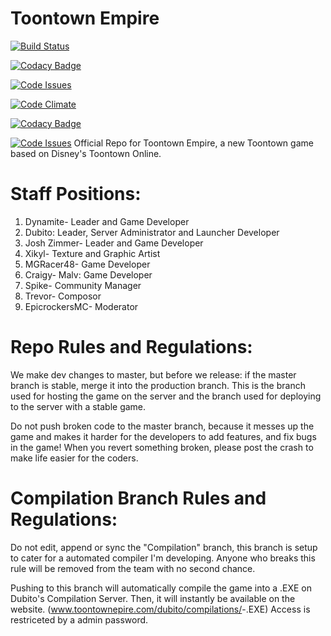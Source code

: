 # Toontown Empire

[![Build Status](https://magnum.travis-ci.com/mgracer48/toontown-empire.svg?token=nwGfbyDzkuRBAHQGp16L&branch=master)](https://magnum.travis-ci.com/mgracer48/toontown-empire)

[![Codacy Badge](https://api.codacy.com/project/badge/grade/a71bcbed1f8c4cd59d7f1fa131c7114d)](https://www.codacy.com)

[![Code Issues](https://www.quantifiedcode.com/api/v1/project/ace720abeb544fbcb8dc1c9aff3a6241/badge.svg)](https://www.quantifiedcode.com/app/project/ace720abeb544fbcb8dc1c9aff3a6241)

[![Code Climate](https://codeclimate.com/repos/56537cbdd3ce080060006b7e/badges/f615018aaf1017330cea/gpa.svg)](https://codeclimate.com/repos/56537cbdd3ce080060006b7e/feed)

[![Codacy Badge](https://api.codacy.com/project/badge/coverage/a71bcbed1f8c4cd59d7f1fa131c7114d)](https://www.codacy.com)

[![Code Issues](https://www.quantifiedcode.com/api/v1/project/ace720abeb544fbcb8dc1c9aff3a6241/badge.svg)](https://www.quantifiedcode.com/app/project/ace720abeb544fbcb8dc1c9aff3a6241)
Official Repo for Toontown Empire, a new Toontown game based on Disney's Toontown Online.

# Staff Positions:

1. Dynamite- Leader and Game Developer
2. Dubito: Leader, Server Administrator and Launcher Developer
3. Josh Zimmer- Leader and Game Developer
4. Xikyl- Texture and Graphic Artist
5. MGRacer48- Game Developer
6. Craigy- Malv: Game Developer
7. Spike- Community Manager
8. Trevor- Composor
9. EpicrockersMC- Moderator

# Repo Rules and Regulations:

We make dev changes to master, but before we release: if the master branch is stable, merge it into the production branch. This is the branch used for hosting the game on the server and the branch used for deploying to the server with a stable game.

Do not push broken code to the master branch, because it messes up the game and makes it harder for the developers to add features, and fix bugs in the game! When you revert something broken, please post the crash to make life easier for the coders.

# Compilation Branch Rules and Regulations:

Do not edit, append or sync the "Compilation" branch, this branch is setup to cater for a automated compiler I'm developing.
Anyone who breaks this rule will be removed from the team with no second chance.

Pushing to this branch will automatically compile the game into a .EXE on Dubito's Compilation Server. Then, it will instantly be available on the website. (www.toontownepire.com/dubito/compilations/<version>-<buildtype>.EXE)
Access is restriceted by a admin password.

